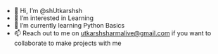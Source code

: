 - 👋 Hi, I’m @shUtkarshsh
- 👀 I’m interested in Learning
- 🌱 I’m currently learning Python Basics 
- 📫 Reach out to me on utkarshsharmalive@gmail.com if you want to collaborate to make projects with me

<!---
shUtkarshsh/shUtkarshsh is a ✨ special ✨ repository because its `README.md` (this file) appears on your GitHub profile.
You can click the Preview link to take a look at your changes.
--->
